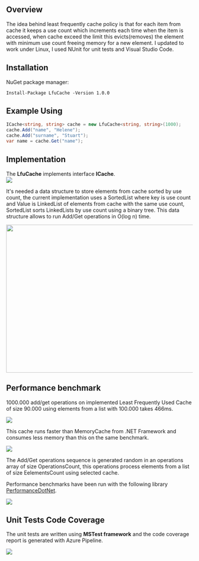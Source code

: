 ## Overview 

The idea behind least frequently cache policy is that for each item from cache it keeps a use count which increments each time when the item is accessed, when cache exceed the limit this evicts(removes) the element with minimum use count freeing memory for a new element.
I updated to work under Linux, I used NUnit for unit tests and Visual Studio Code.

## Installation 

NuGet package manager:

```
Install-Package LfuCache -Version 1.0.0
```

## Example Using

```csharp
ICache<string, string> cache = new LfuCache<string, string>(1000);
cache.Add("name", "Helene");
cache.Add("surname", "Stuart");
var name = cache.Get("name");
```

## Implementation

The <b>LfuCache</b> implements interface <b>ICache</b>.<br>
<img src="https://res.cloudinary.com/dbvcampra/image/upload/v1582909400/diagram_xkbden.png" />

It's needed a data structure to store elements from cache sorted by use count, the current implementation uses a SortedList where key is use count and Value is LinkedList of elements from cache with the same use count, SortedList sorts LinkedLists by use count using a binary tree.
This data structure allows to run Add/Get operations in O(log n) time.

<img width="800px" height="400px" src="https://res.cloudinary.com/dbvcampra/image/upload/v1556623202/binary_tree_linked_list_r9zgzj.jpg" />

## Performance benchmark <br>

1000.000 add/get operations on implemented Least Frequently Used Cache of size 90.000 using elements from a list with 100.000 takes 466ms.

<img src="http://res.cloudinary.com/dbvcampra/image/upload/v1469634935/lfu_syqnac.png" />

This cache runs faster than MemoryCache from .NET Framework and consumes less memory than this on the same benchmark.

<img src="http://res.cloudinary.com/dbvcampra/image/upload/v1469634935/mc_ikzrsm.png" />

The Add/Get operations sequence is generated random in an operations array of size OperationsCount, this operations process elements from a list of size EelementsCount using selected cache.

Performance benchmarks have been run with the following library <a href="https://benchmarkdotnet.org/" target="_blank">PerformanceDotNet</a>.

<img src="https://res.cloudinary.com/dbvcampra/image/upload/v1556225816/benchmarks_gqqzru.png" />

## Unit Tests Code Coverage 

The unit tests are written using <strong>MSTest framework</strong> and the code coverage report is generated with Azure Pipeline.

<img src="https://res.cloudinary.com/dbvcampra/image/upload/v1556279286/code_coverage_lzv2si.png" />



